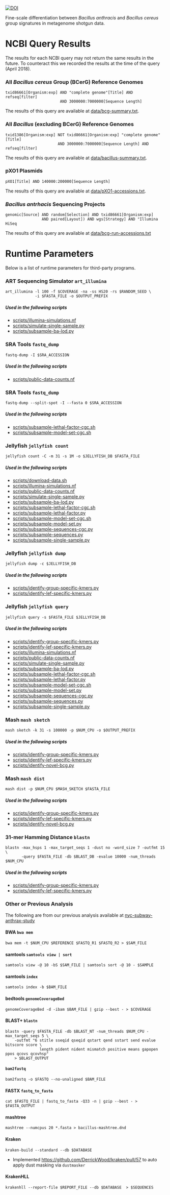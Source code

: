 [![DOI](https://zenodo.org/badge/DOI/10.5281/zenodo.1320485.svg)](https://doi.org/10.5281/zenodo.1320485)

Fine-scale differentiation between *Bacillus anthracis* and *Bacillus cereus* group signatures in metagenome shotgun data.

# NCBI Query Results
The results for each NCBI query may not return the same results in the future. To counteract this we recorded the results at the time of the query (April 2018).

### All *Bacillus cereus* Group (BCerG) Reference Genomes
```
txid86661[Organism:exp] AND "complete genome"[Title] AND refseq[filter] 
                        AND 3000000:7000000[Sequence Length]
```

The results of this query are available at [data/bcg-summary.txt](https://github.com/rpetit3/anthrax-metagenome-study/blob/master/data/bcg-summary.txt).

### All *Bacillus* (excluding BCerG) Reference Genomes
```
txid1386[Organism:exp] NOT txid86661[Organism:exp] "complete genome"[Title] 
                       AND 3000000:7000000[Sequence Length] AND refseq[filter]
```

The results of this query are available at [data/bacillus-summary.txt](https://github.com/rpetit3/anthrax-metagenome-study/blob/master/data/bacillus-summary.txt).

### pXO1 Plasmids
`pXO1[Title] AND 140000:200000[Sequence Length]`

The results of this query are available at [data/pXO1-accessions.txt](https://github.com/rpetit3/anthrax-metagenome-study/blob/master/data/pXO1-accessions.txt).

### *Bacillus antrhacis* Sequencing Projects
```
genomic[Source] AND random[Selection] AND txid86661[Organism:exp] 
                AND paired[Layout]) AND wgs[Strategy] AND "Illumina HiSeq
```

The results of this query are available at [data/bcg-run-accessions.txt](https://github.com/rpetit3/anthrax-metagenome-study/blob/master/data/bcg-run-accessions.txt)


# Runtime Parameters
Below is a list of runtime parameters for third-party programs.

### ART Sequencing Simulator `art_illumina`
```
art_illumina -l 100 -f $COVERAGE -na -ss HS20 -rs $RANDOM_SEED \
             -i $FASTA_FILE -o $OUTPUT_PREFIX
```

##### Used in the following scripts
- [scripts/illumina-simulations.nf](https://github.com/rpetit3/anthrax-metagenome-study/blob/master/scripts/illumina-simulations.nf)
- [scripts/simulate-single-sample.py](https://github.com/rpetit3/anthrax-metagenome-study/blob/master/scripts/simulate-single-sample.py)
- [scripts/subsample-ba-lod.py](https://github.com/rpetit3/anthrax-metagenome-study/blob/master/scripts/subsample-ba-lod.py)

### SRA Tools `fastq_dump`
`fastq-dump -I $SRA_ACCESSION`

##### Used in the following scripts
- [scripts/public-data-counts.nf](https://github.com/rpetit3/anthrax-metagenome-study/blob/master/scripts/public-data-counts.nf)

### SRA Tools `fastq_dump`
`fastq-dump --split-spot -I --fasta 0 $SRA_ACCESSION`

##### Used in the following scripts
- [scripts/subsample-lethal-factor-cgc.sh](https://github.com/rpetit3/anthrax-metagenome-study/blob/master/scripts/subsample-lethal-factor-cgc.sh)
- [scripts/subsample-model-set-cgc.sh](https://github.com/rpetit3/anthrax-metagenome-study/blob/master/scripts/subsample-model-set-cgc.sh)

### Jellyfish `jellyfish count`
`jellyfish count -C -m 31 -s 1M -o $JELLYFISH_DB $FASTA_FILE`

##### Used in the following scripts
- [scripts/download-data.sh](https://github.com/rpetit3/anthrax-metagenome-study/blob/master/scripts/download-data.sh)
- [scripts/illumina-simulations.nf](https://github.com/rpetit3/anthrax-metagenome-study/blob/master/scripts/illumina-simulations.nf)
- [scripts/public-data-counts.nf](https://github.com/rpetit3/anthrax-metagenome-study/blob/master/scripts/public-data-counts.nf)
- [scripts/simulate-single-sample.py](https://github.com/rpetit3/anthrax-metagenome-study/blob/master/scripts/simulate-single-sample.py)
- [scripts/subsample-ba-lod.py](https://github.com/rpetit3/anthrax-metagenome-study/blob/master/scripts/subsample-ba-lod.py)
- [scripts/subsample-lethal-factor-cgc.sh](https://github.com/rpetit3/anthrax-metagenome-study/blob/master/scripts/subsample-lethal-factor-cgc.sh)
- [scripts/subsample-lethal-factor.py](https://github.com/rpetit3/anthrax-metagenome-study/blob/master/scripts/subsample-lethal-factor.py)
- [scripts/subsample-model-set-cgc.sh](https://github.com/rpetit3/anthrax-metagenome-study/blob/master/scripts/subsample-model-set-cgc.sh)
- [scripts/subsample-model-set.py](https://github.com/rpetit3/anthrax-metagenome-study/blob/master/scripts/subsample-model-set.py)
- [scripts/subsample-sequences-cgc.py](https://github.com/rpetit3/anthrax-metagenome-study/blob/master/scripts/subsample-sequences-cgc.py)
- [scripts/subsample-sequences.py](https://github.com/rpetit3/anthrax-metagenome-study/blob/master/scripts/subsample-sequences.py)
- [scripts/subsample-single-sample.py](https://github.com/rpetit3/anthrax-metagenome-study/blob/master/scripts/subsample-single-sample.py)

### Jellyfish `jellyfish dump`
`jellyfish dump -c $JELLYFISH_DB`

##### Used in the following scripts
- [scripts/identify-group-specific-kmers.py](https://github.com/rpetit3/anthrax-metagenome-study/blob/master/scripts/identify-group-specific-kmers.py)
- [scripts/identify-lef-specific-kmers.py](https://github.com/rpetit3/anthrax-metagenome-study/blob/master/scripts/identify-lef-specific-kmers.py)

### Jellyfish `jellyfish query`
`jellyfish query -s $FASTA_FILE $JELLYFISH_DB`

##### Used in the following scripts
- [scripts/identify-group-specific-kmers.py](https://github.com/rpetit3/anthrax-metagenome-study/blob/master/scripts/identify-group-specific-kmers.py)
- [scripts/identify-lef-specific-kmers.py](https://github.com/rpetit3/anthrax-metagenome-study/blob/master/scripts/identify-lef-specific-kmers.py)
- [scripts/illumina-simulations.nf](https://github.com/rpetit3/anthrax-metagenome-study/blob/master/scripts/illumina-simulations.nf)
- [scripts/public-data-counts.nf](https://github.com/rpetit3/anthrax-metagenome-study/blob/master/scripts/public-data-counts.nf)
- [scripts/simulate-single-sample.py](https://github.com/rpetit3/anthrax-metagenome-study/blob/master/scripts/simulate-single-sample.py)
- [scripts/subsample-ba-lod.py](https://github.com/rpetit3/anthrax-metagenome-study/blob/master/scripts/subsample-ba-lod.py)
- [scripts/subsample-lethal-factor-cgc.sh](https://github.com/rpetit3/anthrax-metagenome-study/blob/master/scripts/subsample-lethal-factor-cgc.sh)
- [scripts/subsample-lethal-factor.py](https://github.com/rpetit3/anthrax-metagenome-study/blob/master/scripts/subsample-lethal-factor.py)
- [scripts/subsample-model-set-cgc.sh](https://github.com/rpetit3/anthrax-metagenome-study/blob/master/scripts/subsample-model-set-cgc.sh)
- [scripts/subsample-model-set.py](https://github.com/rpetit3/anthrax-metagenome-study/blob/master/scripts/subsample-model-set.py)
- [scripts/subsample-sequences-cgc.py](https://github.com/rpetit3/anthrax-metagenome-study/blob/master/scripts/subsample-sequences-cgc.py)
- [scripts/subsample-sequences.py](https://github.com/rpetit3/anthrax-metagenome-study/blob/master/scripts/subsample-sequences.py)
- [scripts/subsample-single-sample.py](https://github.com/rpetit3/anthrax-metagenome-study/blob/master/scripts/subsample-single-sample.py)

### Mash `mash sketch`
`mash sketch -k 31 -s 100000 -p $NUM_CPU -o $OUTPUT_PREFIX`

##### Used in the following scripts
- [scripts/identify-group-specific-kmers.py](https://github.com/rpetit3/anthrax-metagenome-study/blob/master/scripts/identify-group-specific-kmers.py)
- [scripts/identify-lef-specific-kmers.py](https://github.com/rpetit3/anthrax-metagenome-study/blob/master/scripts/identify-lef-specific-kmers.py)
- [scripts/identify-novel-bcg.py](https://github.com/rpetit3/anthrax-metagenome-study/blob/master/scripts/identify-novel-bcg.py)

### Mash `mash dist`
`mash dist -p $NUM_CPU $MASH_SKETCH $FASTA_FILE`

##### Used in the following scripts
- [scripts/identify-group-specific-kmers.py](https://github.com/rpetit3/anthrax-metagenome-study/blob/master/scripts/identify-group-specific-kmers.py)
- [scripts/identify-lef-specific-kmers.py](https://github.com/rpetit3/anthrax-metagenome-study/blob/master/scripts/identify-lef-specific-kmers.py)
- [scripts/identify-novel-bcg.py](https://github.com/rpetit3/anthrax-metagenome-study/blob/master/scripts/identify-novel-bcg.py)

### 31-mer Hamming Distance `blastn`
```
blastn -max_hsps 1 -max_target_seqs 1 -dust no -word_size 7 -outfmt 15 \
       -query $FASTA_FILE -db $BLAST_DB -evalue 10000 -num_threads $NUM_CPU
```

##### Used in the following scripts
- [scripts/identify-group-specific-kmers.py](https://github.com/rpetit3/anthrax-metagenome-study/blob/master/scripts/identify-group-specific-kmers.py)
- [scripts/identify-lef-specific-kmers.py](https://github.com/rpetit3/anthrax-metagenome-study/blob/master/scripts/identify-lef-specific-kmers.py)

### Other or Previous Analysis
The following are from our previous analysis available at [nyc-subway-anthrax-study](https://github.com/Read-Lab-Confederation/nyc-subway-anthrax-study/)

#### BWA `bwa mem`
`bwa mem -t $NUM_CPU $REFERENCE $FASTQ_R1 $FASTQ_R2 > $SAM_FILE`

#### samtools `samtools view | sort`
`samtools view -@ 10 -bS $SAM_FILE | samtools sort -@ 10 - $SAMPLE`

#### samtools `index`
`samtools index -b $BAM_FILE`

#### bedtools `genomeCoverageBed`
`genomeCoverageBed -d -ibam $BAM_FILE | gzip --best - > $COVERAGE`

#### BLAST+ `blastn`
```
blastn -query $FASTA_FILE -db $BLAST_NT -num_threads $NUM_CPU -max_target_seqs 5 \
    -outfmt "6 stitle sseqid qseqid qstart qend sstart send evalue bitscore score \
               length pident nident mismatch positive means gapopen ppos qcovs qcovhsp" 
    > $BLAST_OUTPUT
```

#### `bam2fastq`
`bam2fastq -o $FASTQ --no-unaligned $BAM_FILE`

#### FASTX `fastq_to_fasta`
`cat $FASTQ_FILE | fastq_to_fasta -Q33 -n | gzip --best - > $FASTA_OUTPUT`

#### mashtree
`mashtree --numcpus 20 *.fasta > bacillus-mashtree.dnd`

#### Kraken
`kraken-build --standard --db $DATABASE`

* Implemented https://github.com/DerrickWood/kraken/pull/57 to auto apply dust masking via `dustmasker`

#### KrakenHLL
`krakenhll --report-file $REPORT_FILE --db $DATABASE  > $SEQUENCES`
